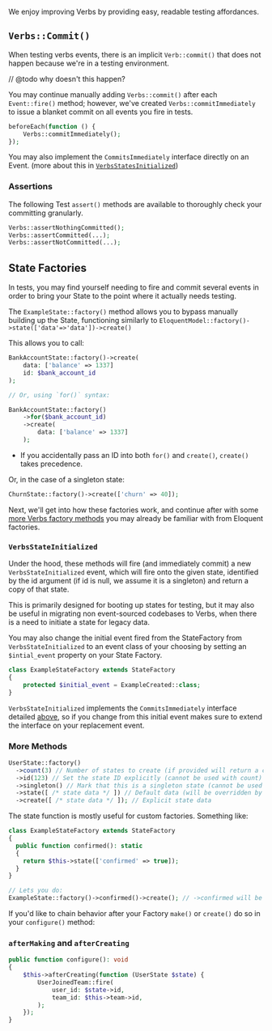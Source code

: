 We enjoy improving Verbs by providing easy, readable testing affordances.

## `Verbs::Commit()`

When testing verbs events, there is an implicit `Verb::commit()` that does not happen because we're in a testing environment.

// @todo why doesn't this happen?

You may continue manually adding `Verbs::commit()` after each `Event::fire()` method; however, we've created `Verbs::commitImmediately` to issue a blanket commit on all events you fire in tests.

```php
beforeEach(function () {
    Verbs::commitImmediately();
});
```

You may also implement the `CommitsImmediately` interface directly on an Event.
(more about this in [`VerbsStatesInitialized`](testing#content-verbsstateinitialized))

### Assertions

The following Test `assert()` methods are available to thoroughly check your committing granularly.

```php
Verbs::assertNothingCommitted();
Verbs::assertCommitted(...);
Verbs::assertNotCommitted(...);
```

## State Factories

In tests, you may find yourself needing to fire and commit several events in order to bring your State to the point where it actually needs testing.

The `ExampleState::factory()` method allows you to bypass manually building up the State, functioning similarly to `EloquentModel::factory()->state(['data'=>'data'])->create()`

This allows you to call:

```php
BankAccountState::factory()->create(
    data: ['balance' => 1337]
    id: $bank_account_id
);

// Or, using `for()` syntax:

BankAccountState::factory()
    ->for($bank_account_id)
    ->create(
        data: ['balance' => 1337]
    );
```

- If you accidentally pass an ID into both `for()` and `create()`, `create()` takes precedence.

Or, in the case of a singleton state:

```php
ChurnState::factory()->create(['churn' => 40]);
```

Next, we'll get into how these factories work, and continue after with some [more Verbs factory methods](testing#content-more-methods) you may already be familiar with from Eloquent factories.

### `VerbsStateInitialized`

Under the hood, these methods will fire (and immediately commit) a new `VerbsStateInitialized` event, which will fire onto the given state, identified by the id argument (if id is null, we assume it is a singleton) and return a copy of that state.

This is primarily designed for booting up states for testing, but it may also be useful in migrating non event-sourced codebases to Verbs, when there is a need to initiate a state for legacy data.

You may also change the initial event fired from the StateFactory from `VerbsStateInitialized` to an event class of your choosing by setting an `$intial_event` property on your State Factory.

```php
class ExampleStateFactory extends StateFactory
{
    protected $initial_event = ExampleCreated::class;
}
```

`VerbsStateInitialized` implements the `CommitsImmediately` interface detailed [above](testing#content-verbscommit), so if you change from this initial event makes sure to extend the interface on your replacement event.

### More Methods

```php
UserState::factory()
  ->count(3) // Number of states to create (if provided will return a collection)
  ->id(123) // Set the state ID explicitly (cannot be used with count)
  ->singleton() // Mark that this is a singleton state (cannot be used with count)
  ->state([ /* state data */ ]) // Default data (will be overridden by create)
  ->create([ /* state data */ ]); // Explicit state data
```

The state function is mostly useful for custom factories. Something like:

```php
class ExampleStateFactory extends StateFactory
{
  public function confirmed(): static
  {
    return $this->state(['confirmed' => true]);
  }
}

// Lets you do:
ExampleState::factory()->confirmed()->create(); // ->confirmed will be true
```

If you'd like to chain behavior after your Factory `make()` or `create()` do so in your `configure()` method:

### `afterMaking` and `afterCreating`

```php
public function configure(): void
{
    $this->afterCreating(function (UserState $state) {
        UserJoinedTeam::fire(
            user_id: $state->id,
            team_id: $this->team->id,
        );
    });
}
```
